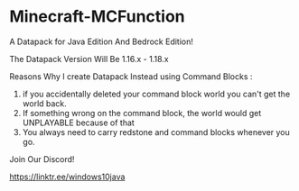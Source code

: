 # Minecraft-MCFunction
A Datapack for Java Edition And Bedrock Edition!

The Datapack Version Will Be 1.16.x - 1.18.x

Reasons Why I create Datapack Instead using Command Blocks :

1. if you accidentally deleted your command block world you can't get the world back.
2. If something wrong on the command block, the world would get UNPLAYABLE because of that
3. You always need to carry redstone and command blocks whenever you go.

Join Our Discord!

https://linktr.ee/windows10java 
